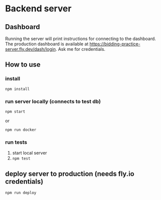 # Backend server 
## Dashboard
Running the server will print instructions for connecting to the dashboard. 
The production dashboard is available at https://bidding-practice-server.fly.dev/dash/login. Ask me for credentials.


## How to use

### install
```
npm install
```


### run server locally (connects to test db)
```
npm start 
```
or
```
npm run docker
```

### run tests
1. start local server
2. `npm test`




## deploy server to production (needs fly.io credentials)
```
npm run deploy
```


